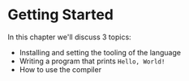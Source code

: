 # Getting Started

In this chapter we'll discuss 3 topics:
 - Installing and setting the tooling of the language
 - Writing a program that prints `Hello, World!`
 - How to use the compiler
